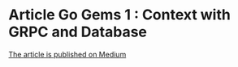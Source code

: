 # Article Go Gems 1 : Context with GRPC and Database

[The article is published on Medium](https://medium.com/@sadensmol/go-gems-1-powerful-go-context-in-msa-f209a09a7320)
